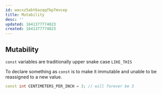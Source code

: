 ```yaml
---
id: wacxz5abt6azqqfkp7mvcep
title: Mutability
desc: ''
updated: 1641377774023
created: 1641377774023
---
```



## Mutability

`const` variables are traditionally upper snake case `LIKE_THIS`

To declare something as `const` is to make it immutable and unable to be reassigned to a new value.

```cpp
const int CENTIMETERS_PER_INCH = 3; // will forever be 3
```
